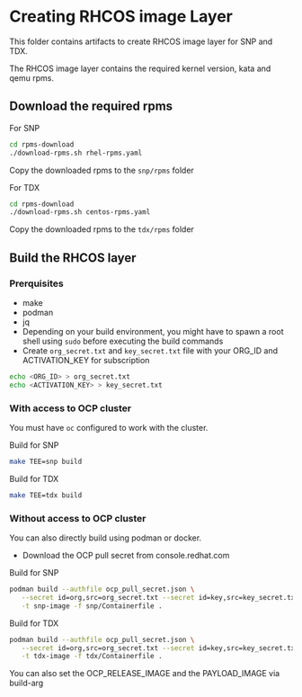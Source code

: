 # Creating RHCOS image Layer

This folder contains artifacts to create RHCOS image layer for SNP and TDX.

The RHCOS image layer contains the required kernel version, kata and qemu rpms.

## Download the required rpms

For SNP

```sh
cd rpms-download
./download-rpms.sh rhel-rpms.yaml
```

Copy the downloaded rpms to the `snp/rpms` folder

For TDX

```sh
cd rpms-download
./download-rpms.sh centos-rpms.yaml
```

Copy the downloaded rpms to the `tdx/rpms` folder

## Build the RHCOS layer

### Prerquisites

- make
- podman
- jq
- Depending on your build environment, you might have to spawn a root shell using `sudo` before executing
  the build commands
- Create `org_secret.txt` and `key_secret.txt` file with your
ORG_ID and ACTIVATION_KEY for subscription

```bash
echo <ORG_ID> > org_secret.txt
echo <ACTIVATION_KEY> > key_secret.txt
```

### With access to OCP cluster

You must have `oc` configured to work with the cluster.

Build for SNP

```sh
make TEE=snp build
```

Build for TDX

```sh
make TEE=tdx build
```

### Without access to OCP cluster

You can also directly build using podman or docker.

- Download the OCP pull secret from console.redhat.com


Build for SNP

```sh
podman build --authfile ocp_pull_secret.json \
   --secret id=org,src=org_secret.txt --secret id=key,src=key_secret.txt \
   -t snp-image -f snp/Containerfile .
```

Build for TDX

```sh
podman build --authfile ocp_pull_secret.json \
   --secret id=org,src=org_secret.txt --secret id=key,src=key_secret.txt \
   -t tdx-image -f tdx/Containerfile .
```

You can also set the OCP_RELEASE_IMAGE and the PAYLOAD_IMAGE via build-arg
